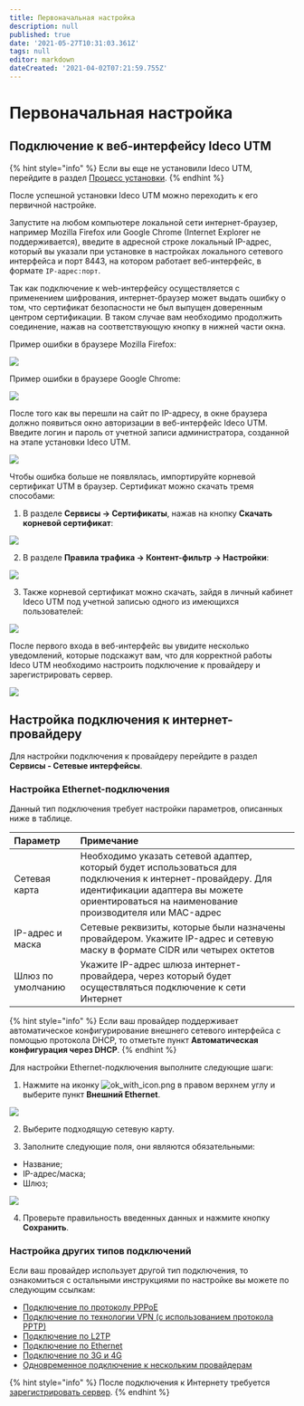 ```yaml
---
title: Первоначальная настройка
description: null
published: true
date: '2021-05-27T10:31:03.361Z'
tags: null
editor: markdown
dateCreated: '2021-04-02T07:21:59.755Z'
---
```


# Первоначальная настройка

## Подключение к веб-интерфейсу Ideco UTM

{% hint style="info" %}
Если вы еще не установили Ideco UTM, перейдите в раздел [Процесс установки](process-ustanovki.md).
{% endhint %}

После успешной установки Ideco UTM можно переходить к его первичной настройке.

Запустите на любом компьютере локальной сети интернет-браузер, например Mozilla Firefox или Google Chrome \(Internet Explorer не поддерживается\), введите в адресной строке локальный IP-адрес, который вы указали при установке в настройках локального сетевого интерфейса и порт 8443, на котором работает веб-интерфейс, в формате `IP-адрес:порт`.

Так как подключение к web-интерфейсу осуществляется с применением шифрования, интернет-браузер может выдать ошибку о том, что сертификат безопасности не был выпущен доверенным центром сертификации. В таком случае вам необходимо продолжить соединение, нажав на соответствующую кнопку в нижней части окна.

Пример ошибки в браузере Mozilla Firefox:

![](.gitbook/assets/attention.png)

Пример ошибки в браузере Google Chrome:

![](.gitbook/assets/sert_1.png)

После того как вы перешли на сайт по IP-адресу, в окне браузера должно появиться окно авторизации в веб-интерфейс Ideco UTM. Введите логин и пароль от учетной записи администратора, созданной на этапе установки Ideco UTM.

![](.gitbook/assets/вход.png)

Чтобы ошибка больше не появлялась, импортируйте корневой сертификат UTM в браузер. Сертификат можно скачать тремя способами: 

1. В разделе **Сервисы -&gt; Сертификаты**, нажав на кнопку **Скачать корневой сертификат**: 

![](.gitbook/assets/sert2.png)

2. В разделе **Правила трафика -&gt; Контент-фильтр -&gt; Настройки**:  

![](.gitbook/assets/cert-from-content.png)

3. Также корневой сертификат можно скачать, зайдя в личный кабинет Ideco UTM под учетной записью одного из имеющихся пользователей: 

![](.gitbook/assets/user-download-cert.png)

После первого входа в веб-интерфейс вы увидите несколько уведомлений, которые подскажут вам, что для корректной работы Ideco UTM необходимо настроить подключение к провайдеру и зарегистрировать сервер.

![](.gitbook/assets/licence.png)

## Настройка подключения к интернет-провайдеру

Для настройки подключения к провайдеру перейдите в раздел **Сервисы - Сетевые интерфейсы**.

### Настройка **Ethernet-подключения**

Данный тип подключения требует настройки параметров, описанных ниже в таблице.

| Параметр | Примечание |
| :--- | :--- |
| Сетевая карта | Необходимо указать сетевой адаптер, который будет использоваться для  подключения к интернет-провайдеру. Для идентификации адаптера вы можете  ориентироваться на наименование производителя или MAC-адрес |
| IP-адрес и маска | Сетевые  реквизиты, которые были назначены провайдером. Укажите IP-адрес и сетевую маску в формате CIDR или четырех  октетов |
| Шлюз по умолчанию | Укажите IP-адрес шлюза интернет-провайдера, через который будет осуществляться подключение к сети Интернет |

{% hint style="info" %}
Если ваш провайдер поддерживает автоматическое конфигурирование внешнего сетевого интерфейса с помощью протокола DHCP, то отметьте пункт **Автоматическая конфигурация через DHCP**. 
{% endhint %}

Для настройки Ethernet-подключения выполните следующие шаги: 

1. Нажмите на иконку ![ok\_with\_icon.png](.gitbook/assets/ok_with_icon%20%283%29%20%281%29.png) в правом верхнем углу и выберите пункт **Внешний Ethernet**.

![](.gitbook/assets/create-interface.png)

2. Выберите подходящую сетевую карту.

3. Заполните следующие поля, они являются обязательными:

* Название;
* IP-адрес/маска;
* Шлюз;

![](.gitbook/assets/create-int.png)

4. Проверьте правильность введенных данных и нажмите кнопку **Сохранить**.

### Настройка других типов подключений

Если ваш провайдер использует другой тип подключения, то ознакомиться с остальными инструкциями по настройке вы можете по следующим ссылкам:

* [Подключение по протоколу PPPoE ](podklyuchenie-k-provaideru/podklyuchenie-po-pppoe.md) 
* [Подключение по технологии VPN \(с использованием протокола PPTP\)](podklyuchenie-k-provaideru/podklyuchenie-po-pptp.md) 
* [Подключение по L2TP](podklyuchenie-k-provaideru/podklyuchenie-po-l2tp.md)
* [Подключение по Ethernet](podklyuchenie-k-provaideru/podklyuchenie-po-ethernet.md)
* [Подключение по 3G и 4G](podklyuchenie-k-provaideru/podklyuchenie-po-3g-i-4g.md)
* [Одновременное подключение к нескольким провайдерам](podklyuchenie-k-provaideru/odnovremennoe-podklyuchenie-k-neskolkim-provaideram.md)

{% hint style="info" %}
После подключения к Интернету требуется [зарегистрировать сервер](obsluzhivanie-1/registraciya-servera.md). 
{% endhint %}

